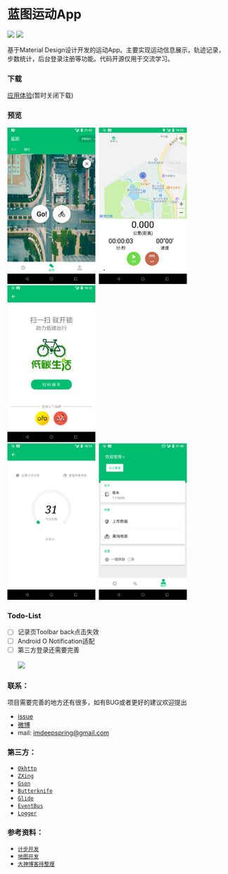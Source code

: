 # 蓝图运动App
![](https://img.shields.io/badge/version-v0.0.1-green.svg)
![](https://img.shields.io/badge/Android-5.0%20or%20above-green.svg)

基于Material Design设计开发的运动App。主要实现运动信息展示，轨迹记录，步数统计，后台登录注册等功能。代码开源仅用于交流学习。
### 下载
[应用体验](http://www.firhq.com/)(暂时关闭下载)
### 预览
<img src="./screenshot/main.png" width="200px"/>&nbsp;&nbsp;<img src="./screenshot/map.png" width="200px"/>&nbsp;&nbsp;
<img src="./screenshot/scan.png" width="200px"/></br>
<img src="./screenshot/step.png" width="200px"/>&nbsp;&nbsp;<img src="./screenshot/login.png" width="200px"/>


### Todo-List
- [ ] 记录页Toolbar back点击失效
- [ ] Android O Notification适配
- [ ] 第三方登录还需要完善
</br></br>![](https://img.shields.io/badge/version-v0.1.0-green.svg)
### 联系：
项目需要完善的地方还有很多，如有BUG或者更好的建议欢迎提出
* [issue](https://github.com/Lavanidad/Blueprint/issues)
* [微博](https://weibo.com/5305694609/profile?rightmod=1&wvr=6&mod=personnumber&is_all=1)<br>
* mail: imdeepspring@gmail.com

### 第三方：
* [`Okhttp`](https://github.com/square/okhttp)
* [`ZXing`](https://github.com/yipianfengye/android-zxingLibrary)
* [`Gson`](https://github.com/google/gson)
* [`Butterknife`](https://github.com/JakeWharton/butterknife)
* [`Glide`](https://github.com/bumptech/glide)
* [`EventBus`](https://github.com/greenrobot/EventBus)
* [`Logger`](https://github.com/orhanobut/logger)

### 参考资料：
* [`计步开发`](https://www.jianshu.com/p/5d57f7fd84fa)
* [`地图开发`](https://blog.csdn.net/i_do_can/article/details/50571657)
* [`大神博客待整理`](https://blog.csdn.net/)

